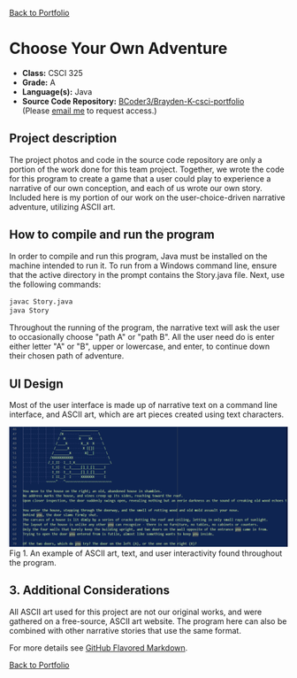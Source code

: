 [Back to Portfolio](./)

Choose Your Own Adventure
===============

-   **Class:** CSCI 325
-   **Grade:** A
-   **Language(s):** Java
-   **Source Code Repository:** [BCoder3/Brayden-K-csci-portfolio](https://github.com/BCoder3/source-code-repo-for-portfolio)  
    (Please [email me](mailto:BMKirkland@csustudent.net?subject=GitHub%20Access) to request access.)

## Project description

The project photos and code in the source code repository are only a portion of the work done for this team project. Together, we wrote the code for this program to create a game that a user could play to experience a narrative of our own conception, and each of us wrote our own story. Included here is my portion of our work on the user-choice-driven narrative adventure, utilizing ASCII art.

## How to compile and run the program

In order to compile and run this program, Java must be installed on the machine intended to run it. To run from a Windows command line, ensure that the active directory in the prompt contains the Story.java file. Next, use the following commands:

```bash
javac Story.java
java Story
```

Throughout the running of the program, the narrative text will ask the user to occasionally choose "path A" or "path B". All the user need do is enter either letter "A" or "B", upper or lowercase, and enter, to continue down their chosen path of adventure.

## UI Design

Most of the user interface is made up of narrative text on a command line interface, and ASCII art, which are art pieces created using text characters.

![screenshot](images/Project_4_example.png)  
Fig 1. An example of ASCII art, text, and user interactivity found throughout the program.

## 3. Additional Considerations

All ASCII art used for this project are not our original works, and were gathered on a free-source, ASCII art website. The program here can also be combined with other narrative stories that use the same format.

For more details see [GitHub Flavored Markdown](https://guides.github.com/features/mastering-markdown/).

[Back to Portfolio](./)
